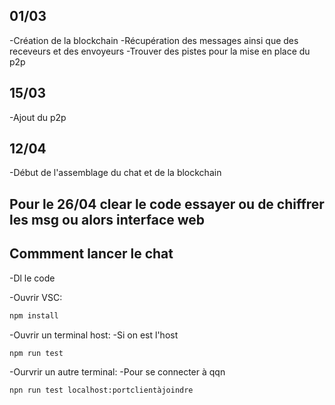 ## 01/03

-Création de la blockchain 
-Récupération des messages ainsi que des receveurs et des envoyeurs
-Trouver des pistes pour la mise en place du p2p

## 15/03

-Ajout du p2p 


## 12/04

-Début de l'assemblage du chat et de la blockchain


## Pour le 26/04 clear le code essayer ou de chiffrer les msg ou alors interface web

## Commment lancer le chat 

-Dl le code

-Ouvrir VSC:

```bash
npm install
```

-Ouvrir un terminal host:
-Si on est l'host

```bash
npm run test
```

-Ourvrir un autre terminal:
-Pour se connecter à qqn 

```bash
npn run test localhost:portclientàjoindre
```
